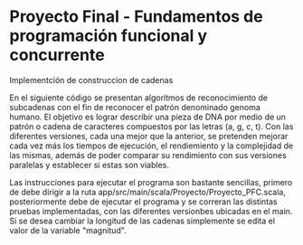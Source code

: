 # Proyecto Final  - Fundamentos de programación funcional y concurrente

Implementción de construccion de cadenas

En el siguiente código se presentan algoritmos de reconocimiento de subcadenas con el fin de reconocer el patrón
denominado genoma humano. El objetivo es lograr describir una pieza de DNA por medio de un
patrón o cadena de caracteres compuestos por las letras (a, g, c, t). Con las diferentes versiones, cada una mejor que la anterior, se pretenden mejorar cada vez más los tiempos de ejecución, el rendiemiento y la complejidad de las mismas, además de poder comparar su rendimiento con sus versiones paralelas y establecer si estas son viables.

Las instrucciones para ejecutar el programa son bastante sencillas, primero de debe dirigir a la ruta app/src/main/scala/Proyecto/Proyecto_PFC.scala, posteriormente debe de ejecutar el programa y se correran las distintas pruebas implementadas, con las diferentes versionbes ubicadas en el main. Si se desea cambiar la longitud de las cadenas simplemente se edita el valor de la variable "magnitud".
